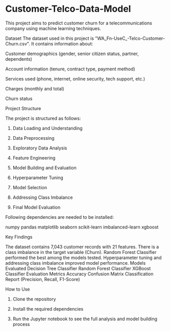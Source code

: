 # Customer-Telco-Data-Model


This project aims to predict customer churn for a telecommunications company using machine learning techniques.



Dataset
The dataset used in this project is "WA_Fn-UseC_-Telco-Customer-Churn.csv". It contains information about:

Customer demographics (gender, senior citizen status, partner, dependents)

Account information (tenure, contract type, payment method)

Services used (phone, internet, online security, tech support, etc.)

Charges (monthly and total)

Churn status

Project Structure

The project is structured as follows:

1) Data Loading and Understanding

2) Data Preprocessing

3) Exploratory Data Analysis

4) Feature Engineering

5) Model Building and Evaluation

6) Hyperparameter Tuning

7) Model Selection

8) Addressing Class Imbalance

9) Final Model Evaluation



Following dependencies are needed to be installed:

numpy
pandas
matplotlib
seaborn
scikit-learn
imbalanced-learn
xgboost

Key Findings

The dataset contains 7,043 customer records with 21 features.
There is a class imbalance in the target variable (Churn).
Random Forest Classifier performed the best among the models tested.
Hyperparameter tuning and addressing class imbalance improved model performance.
Models Evaluated
Decision Tree Classifier
Random Forest Classifier
XGBoost Classifier
Evaluation Metrics
Accuracy
Confusion Matrix
Classification Report (Precision, Recall, F1-Score)

How to Use

1) Clone the repository

2) Install the required dependencies

3) Run the Jupyter notebook to see the full analysis and model building process

